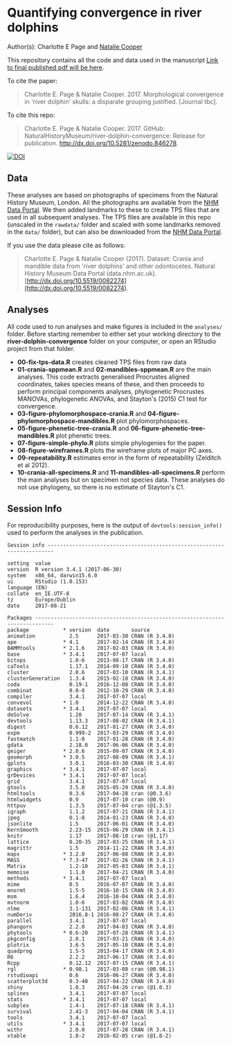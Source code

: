 # Quantifying convergence in river dolphins
Author(s): Charlotte E Page and [Natalie Cooper](mailto:natalie.cooper.@nhm.ac.uk)  

This repository contains all the code and data used in the manuscript [Link to final published pdf will be here]().

To cite the paper: 
> Charlotte E. Page \& Natalie Cooper. 2017. Morphological convergence in 'river dolphin' skulls: a disparate grouping justified. [Journal tbc].

To cite this repo: 
> Charlotte E. Page \& Natalie Cooper. 2017. GitHub: NaturalHistoryMuseum/river-dolphin-convergence: Release for publication. http://dx.doi.org/10.5281/zenodo.846278.

[![DOI](https://zenodo.org/badge/98415211.svg)](https://zenodo.org/badge/latestdoi/98415211)

## Data
These analyses are based on photographs of specimens from the Natural History Museum, London. 
All the photographs are available from the [NHM Data Portal](http://dx.doi.org/10.5519/0082274). 
We then added landmarks to these to create TPS files that are used in all subsequent analyses. 
The TPS files are available in this repo (unscaled in the `rawdata/` folder and scaled with some landmarks removed in the `data/` folder), but can also be downloaded from the [NHM Data Portal](http://dx.doi.org/10.5519/0082274).

If you use the data please cite as follows: 
> Charlotte E. Page \& Natalie Cooper (2017). Dataset: Crania and mandible data from 'river dolphins' and other odontocetes. Natural History Museum Data Portal (data.nhm.ac.uk). [http://dx.doi.org/10.5519/0082274](http://dx.doi.org/10.5519/0082274).


## Analyses
All code used to run analyses and make figures is included in the `analyses/` folder. Before starting remember to either set your working directory to the **river-dolphin-convergence** folder on your computer, or open an RStudio project from that folder.

* **00-fix-tps-data.R** creates cleaned TPS files from raw data
* **01-crania-sppmean.R** and **02-mandibles-sppmean.R** are the main analyses. This code extracts generalised Procrustes aligned coordinates, takes species means of these, and then proceeds to perform principal components analyses, phylogenetic Procrustes MANOVAs, phylogenetic ANOVAs, and Stayton's (2015) C1 test for convergence.
* **03-figure-phylomorphospace-crania.R** and **04-figure-phylomorphospace-mandibles.R** plot phylomorphospaces.
* **05-figure-phenetic-tree-crania.R**	and **06-figure-phenetic-tree-mandibles.R** plot phenetic trees.
* **07-figure-simple-phylo.R** plots simple phylogenies for the paper.
* **08-figure-wireframes.R** plots the wireframe plots of major PC axes.
* **09-repeatability.R** estimates error in the form of repeatability (Zelditch et al 2012).
* **10-crania-all-specimens.R** and **11-mandibles-all-specimens.R** perform the main analyses but on specimen not species data. These analyses do not use phylogeny, so there is no estimate of Stayton's C1.

## Session Info
For reproducibility purposes, here is the output of `devtools:session_info()` used to perform the analyses in the publication.

    Session info ------------------------------------------------------------------------
    
    setting  value                       
    version  R version 3.4.1 (2017-06-30)
    system   x86_64, darwin15.6.0        
    ui       RStudio (1.0.153)           
    language (EN)                        
    collate  en_IE.UTF-8                 
    tz       Europe/Dublin               
    date     2017-08-21                  

    Packages ----------------------------------------------------------------------------
    package           * version  date       source        
    animation           2.5      2017-03-30 CRAN (R 3.4.0)
    ape               * 4.1      2017-02-14 CRAN (R 3.4.0)
    BAMMtools         * 2.1.6    2017-02-03 CRAN (R 3.4.0)
    base              * 3.4.1    2017-07-07 local         
    bitops              1.0-6    2013-08-17 CRAN (R 3.4.0)
    caTools             1.17.1   2014-09-10 CRAN (R 3.4.0)
    cluster             2.0.6    2017-03-10 CRAN (R 3.4.1)
    clusterGeneration   1.3.4    2015-02-18 CRAN (R 3.4.0)
    coda                0.19-1   2016-12-08 CRAN (R 3.4.0)
    combinat            0.0-8    2012-10-29 CRAN (R 3.4.0)
    compiler            3.4.1    2017-07-07 local         
    convevol          * 1.0      2014-12-22 CRAN (R 3.4.0)
    datasets          * 3.4.1    2017-07-07 local         
    deSolve             1.20     2017-07-14 CRAN (R 3.4.1)
    devtools            1.13.3   2017-08-02 CRAN (R 3.4.1)
    digest              0.6.12   2017-01-27 CRAN (R 3.4.0)
    expm                0.999-2  2017-03-29 CRAN (R 3.4.0)
    fastmatch           1.1-0    2017-01-28 CRAN (R 3.4.0)
    gdata               2.18.0   2017-06-06 CRAN (R 3.4.0)
    geiger            * 2.0.6    2015-09-07 CRAN (R 3.4.0)
    geomorph          * 3.0.5    2017-08-09 CRAN (R 3.4.1)
    gplots              3.0.1    2016-03-30 CRAN (R 3.4.0)
    graphics          * 3.4.1    2017-07-07 local         
    grDevices         * 3.4.1    2017-07-07 local         
    grid                3.4.1    2017-07-07 local         
    gtools              3.5.0    2015-05-29 CRAN (R 3.4.0)
    htmltools           0.3.6    2017-04-28 cran (@0.3.6) 
    htmlwidgets         0.9      2017-07-10 cran (@0.9)   
    httpuv              1.3.5    2017-07-04 cran (@1.3.5) 
    igraph              1.1.2    2017-07-21 CRAN (R 3.4.1)
    jpeg                0.1-8    2014-01-23 CRAN (R 3.4.0)
    jsonlite            1.5      2017-06-01 CRAN (R 3.4.0)
    KernSmooth          2.23-15  2015-06-29 CRAN (R 3.4.1)
    knitr               1.17     2017-08-10 cran (@1.17)  
    lattice             0.20-35  2017-03-25 CRAN (R 3.4.1)
    magrittr            1.5      2014-11-22 CRAN (R 3.4.0)
    maps              * 3.2.0    2017-06-08 CRAN (R 3.4.0)
    MASS              * 7.3-47   2017-02-26 CRAN (R 3.4.1)
    Matrix              1.2-10   2017-05-03 CRAN (R 3.4.1)
    memoise             1.1.0    2017-04-21 CRAN (R 3.4.0)
    methods           * 3.4.1    2017-07-07 local         
    mime                0.5      2016-07-07 CRAN (R 3.4.0)
    mnormt              1.5-5    2016-10-15 CRAN (R 3.4.0)
    msm                 1.6.4    2016-10-04 CRAN (R 3.4.0)
    mvtnorm             1.0-6    2017-03-02 CRAN (R 3.4.0)
    nlme                3.1-131  2017-02-06 CRAN (R 3.4.1)
    numDeriv            2016.8-1 2016-08-27 CRAN (R 3.4.0)
    parallel            3.4.1    2017-07-07 local         
    phangorn            2.2.0    2017-04-03 CRAN (R 3.4.0)
    phytools          * 0.6-20   2017-07-28 CRAN (R 3.4.1)
    pkgconfig           2.0.1    2017-03-21 CRAN (R 3.4.0)
    plotrix             3.6-5    2017-05-10 CRAN (R 3.4.0)
    quadprog            1.5-5    2013-04-17 CRAN (R 3.4.0)
    R6                  2.2.2    2017-06-17 CRAN (R 3.4.0)
    Rcpp                0.12.12  2017-07-15 CRAN (R 3.4.1)
    rgl               * 0.98.1   2017-03-08 cran (@0.98.1)
    rstudioapi          0.6      2016-06-27 CRAN (R 3.4.0)
    scatterplot3d       0.3-40   2017-04-22 CRAN (R 3.4.0)
    shiny               1.0.3    2017-04-26 cran (@1.0.3) 
    splines             3.4.1    2017-07-07 local         
    stats             * 3.4.1    2017-07-07 local         
    subplex             1.4-1    2017-07-18 CRAN (R 3.4.1)
    survival            2.41-3   2017-04-04 CRAN (R 3.4.1)
    tools               3.4.1    2017-07-07 local         
    utils             * 3.4.1    2017-07-07 local         
    withr               2.0.0    2017-07-28 CRAN (R 3.4.1)
    xtable              1.8-2    2016-02-05 cran (@1.8-2) 